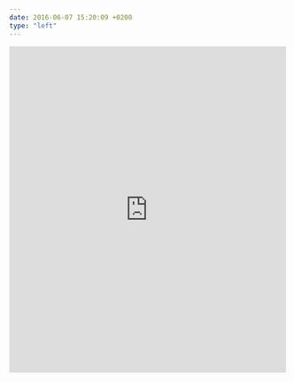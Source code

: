 ```yaml
---
date: 2016-06-07 15:20:09 +0200
type: "left"
---
```

<iframe src="https://www.facebook.com/plugins/post.php?href=https%3A%2F%2Fwww.facebook.com%2Fphoto.php%3Ffbid%3D10153876055884865%26set%3Da.10150382045299865.355740.580174864%26type%3D3&width=500" width="500" height="589" style="border:none;overflow:hidden" scrolling="no" frameborder="0" allowTransparency="true"></iframe>
